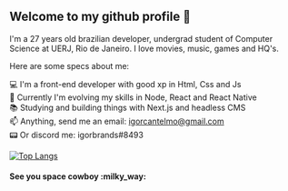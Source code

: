 <h2> Welcome to my github profile 👋 </h2>


I'm a 27 years old brazilian developer, undergrad student of Computer Science at UERJ, Rio de Janeiro. 
I love movies, music, games and HQ's.


Here are some specs about me:

:computer: I'm a front-end developer with good xp in Html, Css and Js <br>
:rocket: Currently I'm evolving my skills in Node, React and React Native <br>
:books: Studying and building things with Next.js and headless CMS <br>
:mailbox: Anything, send me an email: igorcantelmo@gmail.com <br>
:pager: Or discord me: igorbrands#8493<br>

[![Top Langs](https://github-readme-stats.vercel.app/api/top-langs/?username=igorbrands&layout=compact&theme=algolia)](https://github.com/igorbrands/github-readme-stats)

<h4> See you space cowboy :milky_way: </h4>


